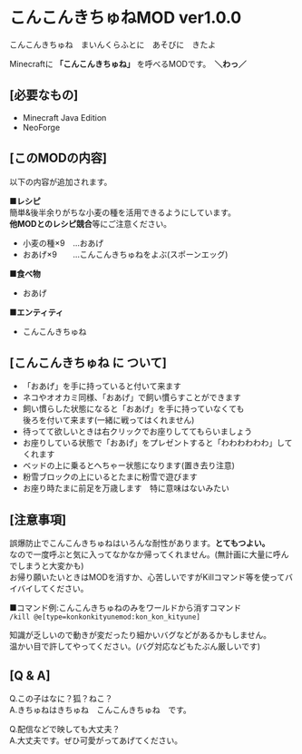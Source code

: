
# こんこんきちゅねMOD ver1.0.0

こんこんきちゅね　まいんくらふとに　あそびに　きたよ

Minecraftに **「こんこんきちゅね」** を呼べるMODです。　**＼わっ／**

## [必要なもの]
- Minecraft Java Edition
- NeoForge

## [このMODの内容]
以下の内容が追加されます。<br>

**■レシピ<br>**
簡単&後半余りがちな小麦の種を活用できるようにしています。<br>
**他MODとのレシピ競合**等にご注意ください。<br>
- 小麦の種×9　…おあげ
- おあげ×9　　…こんこんきちゅねをよぶ(スポーンエッグ)

**■食べ物**
- おあげ

**■エンティティ**
- こんこんきちゅね
</p>

## [こんこんきちゅね に ついて]
- 「おあげ」を手に持っていると付いて来ます
- ネコやオオカミ同様、「おあげ」で飼い慣らすことができます
- 飼い慣らした状態になると「おあげ」を手に持っていなくても<br>後ろを付いて来ます(一緒に戦ってはくれません)
- 待ってて欲しいときは右クリックでお座りしててもらいましょう
- お座りしている状態で「おあげ」をプレゼントすると「わわわわわわ」してくれます
- ベッドの上に乗るとへちゃー状態になります(置き去り注意)
- 粉雪ブロックの上にいるとたまに粉雪で遊びます
- お座り時たまに前足を万歳します　特に意味はないみたい

## [注意事項]
誤爆防止でこんこんきちゅねはいろんな耐性があります。**とてもつよい。** <br>
なので一度呼ぶと気に入ってなかなか帰ってくれません。(無計画に大量に呼んでしまうと大変かも)<br>
お帰り願いたいときはMODを消すか、心苦しいですがKillコマンド等を使ってバイバイしてください。<br>

■コマンド例:こんこんきちゅねのみをワールドから消すコマンド<br>
`/kill @e[type=konkonkityunemod:kon_kon_kityune]`

知識が乏しいので動きが変だったり細かいバグなどがあるかもしません。<br>
温かい目で許してやってください。(バグ対応などもたぶん厳しいです)<br>

## [Q & A]

Q.この子はなに？狐？ねこ？<br>
A.きちゅねはきちゅね　こんこんきちゅね　です。<br>

Q.配信などで映しても大丈夫？<br>
A.大丈夫です。ぜひ可愛がってあげてください。<br>


